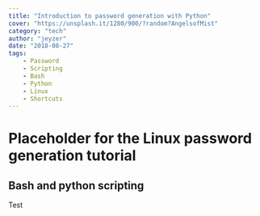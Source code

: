 ```yaml
---
title: "Introduction to password generation with Python"
cover: "https://unsplash.it/1280/900/?random?AngelsofMist"
category: "tech"
author: "jeyzer"
date: "2018-08-27"
tags:
    - Password
    - Scripting
    - Bash
    - Python
    - Linux
    - Shortcuts
---
```

# Placeholder for the Linux password generation tutorial

## Bash and python scripting

Test